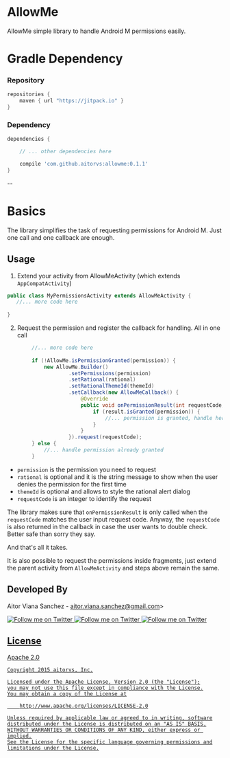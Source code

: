 # AllowMe

AllowMe simple library to handle Android M permissions easily.
 
# Gradle Dependency

### Repository

```gradle
repositories {
    maven { url "https://jitpack.io" }
}
```

### Dependency

```gradle
dependencies {

    // ... other dependencies here

    compile 'com.github.aitorvs:allowme:0.1.1'
}
```
--

# Basics

The library simplifies the task of requesting permissions for Android M. Just one call and one callback
are enough.

## Usage

1. Extend your activity from AllowMeActivity (which extends `AppCompatActivity`)
 
 ```java
 public class MyPermissionsActivity extends AllowMeActivity {
    //... more code here
    
 }
 ```

2. Request the permission and register the callback for handling. All in one call

```java
        //... more code here
        
        if (!AllowMe.isPermissionGranted(permission)) {
            new AllowMe.Builder()
                    .setPermissions(permission)
                    .setRational(rational)
                    .setRationalThemeId(themeId)
                    .setCallback(new AllowMeCallback() {
                        @Override
                        public void onPermissionResult(int requestCode, PermissionResultSet result) {
                            if (result.isGranted(permission)) {
                                //... permission is granted, handle here
                            }
                        }
                    }).request(requestCode);
        } else {
            //... handle permission already granted
        }
```

 - `permission` is the permission you need to request
 - `rational` is optional and it is the string message to show when the user denies the permission for the first time
 - `themeId` is optional and allows to style the rational alert dialog
 - `requestCode` is an integer to identify the request

The library makes sure that `onPermissionResult` is only called when the `requestCode` matches the user
input request code. Anyway, the `requestCode` is also returned in the callback in case the user
wants to double check. Better safe than sorry they say.

And that's all it takes.

It is also possible to request the permissions inside fragments, just extend the parent activity from
`AllowMeActivity` and steps above remain the same.

Developed By
---

Aitor Viana Sanchez - aitor.viana.sanchez@gmail.com>

<a href="https://twitter.com/aitorvs">
  <img alt="Follow me on Twitter"
       src="https://raw.github.com/ManuelPeinado/NumericPageIndicator/master/art/twitter.png" />
</a>
<a href="https://plus.google.com/+AitorViana">
  <img alt="Follow me on Twitter"
       src="https://raw.github.com/ManuelPeinado/NumericPageIndicator/master/art/google-plus.png" />
</a>
<a href="https://www.linkedin.com/in/aitorvs">
  <img alt="Follow me on Twitter"
       src="https://raw.github.com/ManuelPeinado/NumericPageIndicator/master/art/linkedin.png" />
       
## License

 Apache 2.0

    Copyright 2015 aitorvs, Inc.

    Licensed under the Apache License, Version 2.0 (the "License");
    you may not use this file except in compliance with the License.
    You may obtain a copy of the License at

        http://www.apache.org/licenses/LICENSE-2.0

    Unless required by applicable law or agreed to in writing, software
    distributed under the License is distributed on an "AS IS" BASIS,
    WITHOUT WARRANTIES OR CONDITIONS OF ANY KIND, either express or implied.
    See the License for the specific language governing permissions and
    limitations under the License.



